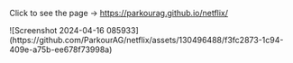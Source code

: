 <p>Click to see the page -> <a href="https://parkourag.github.io/netflix/">https://parkourag.github.io/netflix/</a></p>
![Screenshot 2024-04-16 085933](https://github.com/ParkourAG/netflix/assets/130496488/f3fc2873-1c94-409e-a75b-ee678f73998a)
